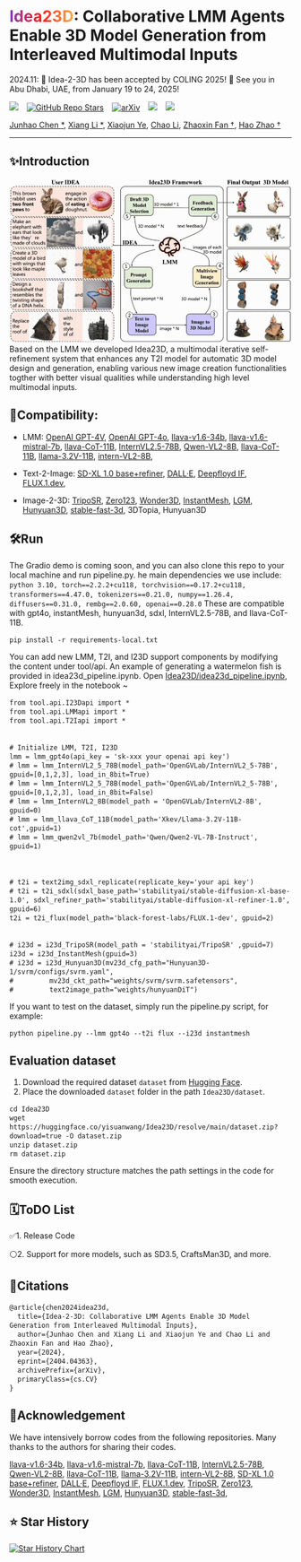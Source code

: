 
<h1 style="font-weight: bold">
  <!-- <a href="https://idea23d.github.io/" target="_blank"> -->
     <span style="background: linear-gradient(90deg, rgba(131,58,180,1) 0%, rgba(253,29,29,1) 50%, rgba(252,176,69,1) 100%); -webkit-background-clip: text; color: transparent; background-clip: text;">Idea23D</span>:
    Collaborative LMM Agents Enable 3D Model Generation from Interleaved Multimodal Inputs
  <!-- </a> -->
</h1>

2024.11: 🎉 Idea-2-3D has been accepted by COLING 2025! 🎉 See you in Abu Dhabi, UAE, from January 19 to 24, 2025!

<div align="left">
  <!-- <a href='https://idea23d.github.io/'>
    <img src='https://img.shields.io/badge/Project-Page-green' alt="Project Page">
  </a>&ensp; -->
  <a href="https://idea23d.github.io/"><img src="https://img.shields.io/static/v1?label=Homepage&message=Idea23D&color=blue&logo=github-pages"></a> &ensp;
  <a href="https://github.com/yisuanwang/Idea23D"><img src="https://img.shields.io/github/stars/yisuanwang/Idea23D?label=stars&logo=github&color=brightgreen" alt="GitHub Repo Stars"></a> &ensp;
  <!-- <a href="https://colab.research.google.com/drive/1u_lJRvxIlBUPjC_Lou57SWLEnc5vLgQ6?usp=sharing"><img src="https://colab.research.google.com/assets/colab-badge.svg" alt="Open In Colab"></a> &ensp; -->
  <a href="https://arxiv.org/abs/2404.04363"><img src="https://img.shields.io/badge/arXiv-2404.04363-b31b1b.svg?style=flat-square" alt="arXiv"></a> &ensp;
   <a href="https://huggingface.co/yisuanwang/Idea23D"><img src="https://img.shields.io/static/v1?label=Dataset&message=HuggingFace&color=yellow"></a> &ensp;
  <a href="https://yisuanwang.github.io/Idea23D/gradiolink.html"><img src="https://img.shields.io/static/v1?label=Demo&message=Gradio&color=yellow"></a> &ensp;
</div>


<a href="https://scholar.google.com/citations?hl=en&user=uVMnzPMAAAAJ" target="_blank">Junhao Chen *</a>,
<a href="https://scholar.google.com/citations?hl=en&user=_wyYvQsAAAAJ" target="_blank">Xiang Li *</a>,
<a href="https://scholar.google.com/citations?user=BKMYsm4AAAAJ&hl=en" target="_blank">Xiaojun Ye</a>,
<a href="" target="_blank">Chao Li</a>,
<a href="https://scholar.google.com/citations?user=JHvyYDQAAAAJ" target="_blank">Zhaoxin Fan †</a>,
<a href="https://scholar.google.com/citations?hl=en&user=ygQznUQAAAAJ" target="_blank">Hao Zhao †</a>

----

## ✨Introduction
![idea23d](./page/idea23d.gif)
Based on the LMM we developed Idea23D, a multimodal iterative self-refinement system that enhances any T2I model for automatic 3D model design and generation, enabling various new image creation functionalities togther with better visual qualities while understanding high level multimodal inputs.


## 📔Compatibility:
- LMM:
[OpenAI GPT-4V](https://community.openai.com/t/how-can-i-get-a-gpt4-api-key/379141), 
[OpenAI GPT-4o](https://community.openai.com/t/how-can-i-get-a-gpt4-api-key/379141), 
[llava-v1.6-34b](https://github.com/haotian-liu/LLaVA),
[llava-v1.6-mistral-7b](https://huggingface.co/liuhaotian/llava-v1.6-mistral-7b), 
[llava-CoT-11B](https://github.com/PKU-YuanGroup/LLaVA-CoT),
[InternVL2.5-78B](https://huggingface.co/OpenGVLab/InternVL2_5-78B),
[Qwen-VL2-8B](https://github.com/QwenLM/Qwen2-VL), 
[llava-CoT-11B](https://huggingface.co/Xkev/Llama-3.2V-11B-cot),
[llama-3.2V-11B](https://huggingface.co/meta-llama/Llama-3.2-11B-Vision), 
[intern-VL2-8B](https://huggingface.co/OpenGVLab/InternVL2-8B),

- Text-2-Image: 
[SD-XL 1.0 base+refiner](https://huggingface.co/docs/diffusers/en/using-diffusers/sdxl), 
[DALL·E](https://platform.openai.com/docs/guides/images?context=node), 
[Deepfloyd IF](https://huggingface.co/docs/diffusers/en/api/pipelines/deepfloyd_if),
[FLUX.1.dev](https://huggingface.co/black-forest-labs/FLUX.1-dev),

- Image-2-3D: 
[TripoSR](https://github.com/VAST-AI-Research/TripoSR), 
[Zero123](https://github.com/cvlab-columbia/zero123), 
[Wonder3D](https://github.com/xxlong0/Wonder3D),
[InstantMesh](https://github.com/TencentARC/InstantMesh), 
[LGM](https://github.com/3DTopia/LGM), 
[Hunyuan3D](https://github.com/Tencent/Hunyuan3D-1), 
[stable-fast-3d](https://huggingface.co/stabilityai/stable-fast-3d), 3DTopia, Hunyuan3D

## 🛠Run
The Gradio demo is coming soon, and you can also clone this repo to your local machine and run pipeline.py.
he main dependencies we use include: ```python 3.10, torch==2.2.2+cu118, torchvision==0.17.2+cu118, transformers==4.47.0, tokenizers==0.21.0, numpy==1.26.4, diffusers==0.31.0, rembg==2.0.60, openai==0.28.0```
These are compatible with gpt4o, instantMesh, hunyuan3d, sdxl, InternVL2.5-78B, and llava-CoT-11B.

```
pip install -r requirements-local.txt
```
You can add new LMM, T2I, and I23D support components by modifying the content under tool/api. An example of generating a watermelon fish is provided in idea23d_pipeline.ipynb.
Open [Idea23D/idea23d_pipeline.ipynb](./idea23d_pipeline.ipynb), Explore freely in the notebook ~ 
```
from tool.api.I23Dapi import *
from tool.api.LMMapi import *
from tool.api.T2Iapi import *


# Initialize LMM, T2I, I23D
lmm = lmm_gpt4o(api_key = 'sk-xxx your openai api key')
# lmm = lmm_InternVL2_5_78B(model_path='OpenGVLab/InternVL2_5-78B', gpuid=[0,1,2,3], load_in_8bit=True)
# lmm = lmm_InternVL2_5_78B(model_path='OpenGVLab/InternVL2_5-78B', gpuid=[0,1,2,3], load_in_8bit=False)
# lmm = lmm_InternVL2_8B(model_path = 'OpenGVLab/InternVL2-8B', gpuid=0)
# lmm = lmm_llava_CoT_11B(model_path='Xkev/Llama-3.2V-11B-cot',gpuid=1)
# lmm = lmm_qwen2vl_7b(model_path='Qwen/Qwen2-VL-7B-Instruct', gpuid=1)



# t2i = text2img_sdxl_replicate(replicate_key='your api key')
# t2i = t2i_sdxl(sdxl_base_path='stabilityai/stable-diffusion-xl-base-1.0', sdxl_refiner_path='stabilityai/stable-diffusion-xl-refiner-1.0', gpuid=6)
t2i = t2i_flux(model_path='black-forest-labs/FLUX.1-dev', gpuid=2)


# i23d = i23d_TripoSR(model_path = 'stabilityai/TripoSR' ,gpuid=7)
i23d = i23d_InstantMesh(gpuid=3)
# i23d = i23d_Hunyuan3D(mv23d_cfg_path="Hunyuan3D-1/svrm/configs/svrm.yaml",
#         mv23d_ckt_path="weights/svrm/svrm.safetensors",
#         text2image_path="weights/hunyuanDiT")
```
If you want to test on the dataset, simply run the pipeline.py script, for example:
```
python pipeline.py --lmm gpt4o --t2i flux --i23d instantmesh
```

## Evaluation dataset

1. Download the required dataset `dataset` from [Hugging Face](https://huggingface.co/yisuanwang/Idea23D).
2. Place the downloaded `dataset` folder in the path `Idea23D/dataset`.

```
cd Idea23D
wget https://huggingface.co/yisuanwang/Idea23D/resolve/main/dataset.zip?download=true -O dataset.zip
unzip dataset.zip
rm dataset.zip
```
Ensure the directory structure matches the path settings in the code for smooth execution.



## 🗓ToDO List
✅1. Release Code

⚪2. Support for more models, such as SD3.5, CraftsMan3D, and more.


## 📜Citations
```
@article{chen2024idea23d,
  title={Idea-2-3D: Collaborative LMM Agents Enable 3D Model Generation from Interleaved Multimodal Inputs}, 
  author={Junhao Chen and Xiang Li and Xiaojun Ye and Chao Li and Zhaoxin Fan and Hao Zhao},
  year={2024},
  eprint={2404.04363},
  archivePrefix={arXiv},
  primaryClass={cs.CV}
}
```


## 🧰Acknowledgement
We have intensively borrow codes from the following repositories. Many thanks to the authors for sharing their codes.

[llava-v1.6-34b](https://github.com/haotian-liu/LLaVA),
[llava-v1.6-mistral-7b](https://huggingface.co/liuhaotian/llava-v1.6-mistral-7b), 
[llava-CoT-11B](https://github.com/PKU-YuanGroup/LLaVA-CoT),
[InternVL2.5-78B](https://huggingface.co/OpenGVLab/InternVL2_5-78B),
[Qwen-VL2-8B](https://github.com/QwenLM/Qwen2-VL), 
[llava-CoT-11B](https://huggingface.co/Xkev/Llama-3.2V-11B-cot),
[llama-3.2V-11B](https://huggingface.co/meta-llama/Llama-3.2-11B-Vision), 
[intern-VL2-8B](https://huggingface.co/OpenGVLab/InternVL2-8B),
[SD-XL 1.0 base+refiner](https://huggingface.co/docs/diffusers/en/using-diffusers/sdxl), 
[DALL·E](https://platform.openai.com/docs/guides/images?context=node), 
[Deepfloyd IF](https://huggingface.co/docs/diffusers/en/api/pipelines/deepfloyd_if),
[FLUX.1.dev](https://huggingface.co/black-forest-labs/FLUX.1-dev),
[TripoSR](https://github.com/VAST-AI-Research/TripoSR), 
[Zero123](https://github.com/cvlab-columbia/zero123), 
[Wonder3D](https://github.com/xxlong0/Wonder3D),
[InstantMesh](https://github.com/TencentARC/InstantMesh), 
[LGM](https://github.com/3DTopia/LGM), 
[Hunyuan3D](https://github.com/Tencent/Hunyuan3D-1), 
[stable-fast-3d](https://huggingface.co/stabilityai/stable-fast-3d),


## ⭐️ Star History

[![Star History Chart](https://api.star-history.com/svg?repos=yisuanwang/Idea23D&type=Date)](https://star-history.com/#yisuanwang/Idea23D&Date)

